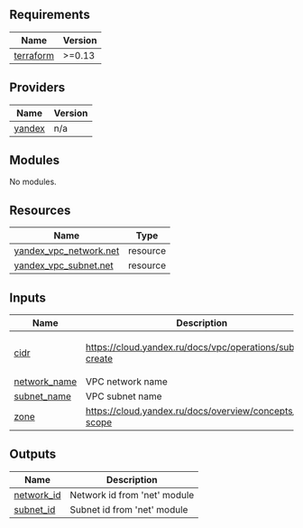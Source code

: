## Requirements

| Name | Version |
|------|---------|
| <a name="requirement_terraform"></a> [terraform](#requirement\_terraform) | >=0.13 |

## Providers

| Name | Version |
|------|---------|
| <a name="provider_yandex"></a> [yandex](#provider\_yandex) | n/a |

## Modules

No modules.

## Resources

| Name | Type |
|------|------|
| [yandex_vpc_network.net](https://registry.terraform.io/providers/yandex-cloud/yandex/latest/docs/resources/vpc_network) | resource |
| [yandex_vpc_subnet.net](https://registry.terraform.io/providers/yandex-cloud/yandex/latest/docs/resources/vpc_subnet) | resource |

## Inputs

| Name | Description | Type | Default | Required |
|------|-------------|------|---------|:--------:|
| <a name="input_cidr"></a> [cidr](#input\_cidr) | https://cloud.yandex.ru/docs/vpc/operations/subnet-create | `list(string)` | <pre>[<br>  "10.0.1.0/24"<br>]</pre> | no |
| <a name="input_network_name"></a> [network\_name](#input\_network\_name) | VPC network name | `string` | `"develop"` | no |
| <a name="input_subnet_name"></a> [subnet\_name](#input\_subnet\_name) | VPC subnet name | `string` | `"develop"` | no |
| <a name="input_zone"></a> [zone](#input\_zone) | https://cloud.yandex.ru/docs/overview/concepts/geo-scope | `string` | `"ru-central1-a"` | no |

## Outputs

| Name | Description |
|------|-------------|
| <a name="output_network_id"></a> [network\_id](#output\_network\_id) | Network id from 'net' module |
| <a name="output_subnet_id"></a> [subnet\_id](#output\_subnet\_id) | Subnet id from 'net' module |
